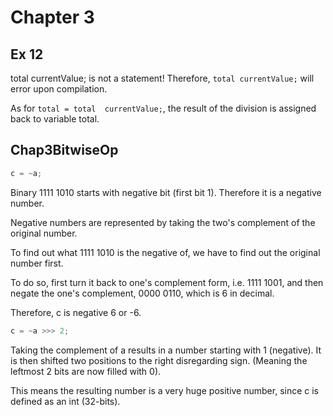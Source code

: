 # Chapter 3 

## Ex 12
        
total  currentValue; is not a statement!
Therefore, `total currentValue;` will error upon compilation.

As for `total = total  currentValue;`, the result of the division is assigned 
back to variable total.

## Chap3BitwiseOp

```java
c = ~a; 
```
Binary 1111 1010 starts with negative bit (first bit 1). Therefore it is a 
negative number.
         
Negative numbers are represented by taking the two's complement of the original 
number.
         
To find out what 1111 1010 is the negative of, we have to find out the original 
number first. 
         
To do so, first turn it back to one's complement form, i.e. 1111 1001, and then 
negate the one's complement, 0000 0110, which is 6 in decimal.
         
Therefore, c is negative 6 or -6.

```java
c = ~a >>> 2; 
```
Taking the complement of a results in a number starting with 1 (negative). 
It is then shifted two positions to the right disregarding sign.
(Meaning the leftmost 2 bits are now filled with 0).
         
This means the resulting number is a very huge positive number, since c is 
defined as an int (32-bits).

